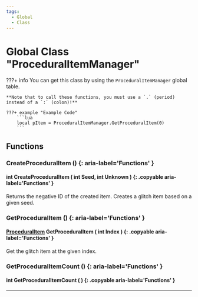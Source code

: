 ```yaml
---
tags:
  - Global
  - Class
---
```

# Global Class "ProceduralItemManager"

???+ info
    You can get this class by using the `ProceduralItemManager` global table.

    **Note that to call these functions, you must use a `.` (period) instead of a `:` (colon)!**
    
    ???+ example "Example Code"
        ```lua
        local pItem = ProceduralItemManager.GetProceduralItem(0)
        ```

## Functions
### CreateProceduralItem () {: aria-label='Functions' }
#### int CreateProceduralItem ( int Seed, int Unknown ) {: .copyable aria-label='Functions' }
Returns the negative ID of the created item.
Creates a glitch item based on a given seed.

### GetProceduralItem () {: aria-label='Functions' }
#### [ProceduralItem](ProceduralItem.md) GetProceduralItem ( int Index ) {: .copyable aria-label='Functions' }
Get the glitch item at the given index.
### GetProceduralItemCount () {: aria-label='Functions' }
#### int GetProceduralItemCount ( ) {: .copyable aria-label='Functions' }
___
